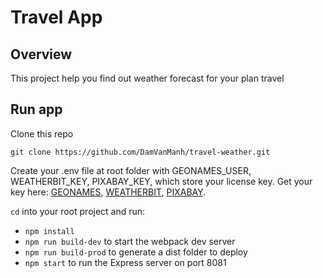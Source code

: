 # Travel App

## Overview

This project help you find out weather forecast for your plan travel

## Run app

Clone this repo

```
git clone https://github.com/DamVanManh/travel-weather.git
```

Create your .env file at root folder with GEONAMES_USER, WEATHERBIT_KEY, PIXABAY_KEY, which store your license key. Get your key here: [GEONAMES](https://www.geonames.org), [WEATHERBIT](https://www.weatherbit.io), [PIXABAY](https://pixabay.com).

`cd` into your root project and run:

- `npm install`
- `npm run build-dev` to start the webpack dev server
- `npm run build-prod` to generate a dist folder to deploy
- `npm start` to run the Express server on port 8081

